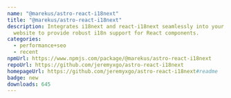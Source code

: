 ```yaml
---
name: "@marekus/astro-react-i18next"
title: "@marekus/astro-react-i18next"
description: Integrates i18next and react-i18next seamlessly into your Astro
  website to provide robust i18n support for React components.
categories:
  - performance+seo
  - recent
npmUrl: https://www.npmjs.com/package/@marekus/astro-react-i18next
repoUrl: https://github.com/jeremyxgo/astro-react-i18next
homepageUrl: https://github.com/jeremyxgo/astro-react-i18next#readme
badge: new
downloads: 645
---
```

